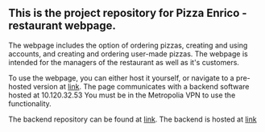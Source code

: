 ## This is the project repository for Pizza Enrico -restaurant webpage.
The webpage includes the option of ordering pizzas, creating and using accounts, and creating and ordering user-made pizzas.
The webpage is intended for the managers of the restaurant as well as it's customers.

To use the webpage, you can either host it yourself, or navigate to a pre-hosted version at [link](http://10.120.32.53/web/).
The page communicates with a backend software hosted at 10.120.32.53
You must be in the Metropolia VPN to use the functionality.

The backend repository can be found at [link](https://github.com/Tatusaily/RavintolaRyhmisBackend).
The backend is hosted at [link](http://10.120.32.53/app/)
